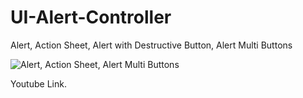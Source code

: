 # UI-Alert-Controller
Alert, Action Sheet, Alert with Destructive Button, Alert Multi Buttons

![Alert, Action Sheet, Alert Multi Buttons](https://i.ibb.co/f437dYR/Screen-Shot-2018-12-11-at-00-46-04.png)

Youtube Link.
